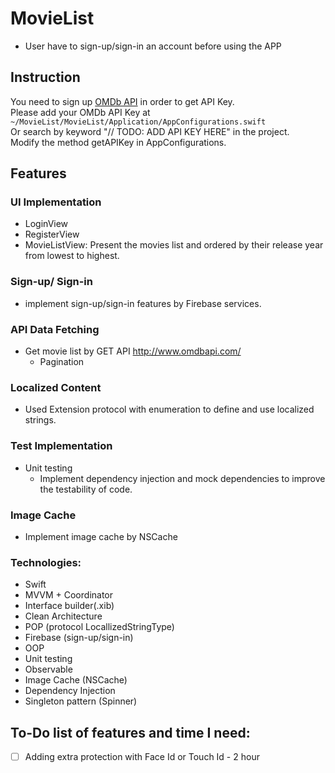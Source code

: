# MovieList
* User have to sign-up/sign-in an account before using the APP

## Instruction
You need to sign up [OMDb API](http://www.omdbapi.com/apikey.aspx) in order to get API Key.<br/>
Please add your OMDb API Key at
`~/MovieList/MovieList/Application/AppConfigurations.swift`<br/>
Or search by keyword "// TODO: ADD API KEY HERE" in the project. <br/>
Modify the method getAPIKey in AppConfigurations.

## Features
### UI Implementation
- LoginView
- RegisterView
- MovieListView: Present the movies list and ordered by their release year from lowest to highest.
### Sign-up/ Sign-in
- implement sign-up/sign-in features by Firebase services.
### API Data Fetching
- Get movie list by GET API http://www.omdbapi.com/
  - Pagination
### Localized Content
- Used Extension protocol with enumeration to define and use localized strings.
### Test Implementation
- Unit testing
  - Implement dependency injection and mock dependencies to improve the testability of code.
### Image Cache
- Implement image cache by NSCache

### Technologies:
- Swift
- MVVM + Coordinator
- Interface builder(.xib)
- Clean Architecture
- POP (protocol LocallizedStringType)
- Firebase (sign-up/sign-in)
- OOP
- Unit testing
- Observable
- Image Cache (NSCache)
- Dependency Injection
- Singleton pattern (Spinner)

## To-Do list of features and time I need:
- [ ] Adding extra protection with Face Id or Touch Id - 2 hour
